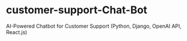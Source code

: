 # customer-support-Chat-Bot
AI-Powered Chatbot for Customer Support (Python, Django, OpenAI API, React.js)

